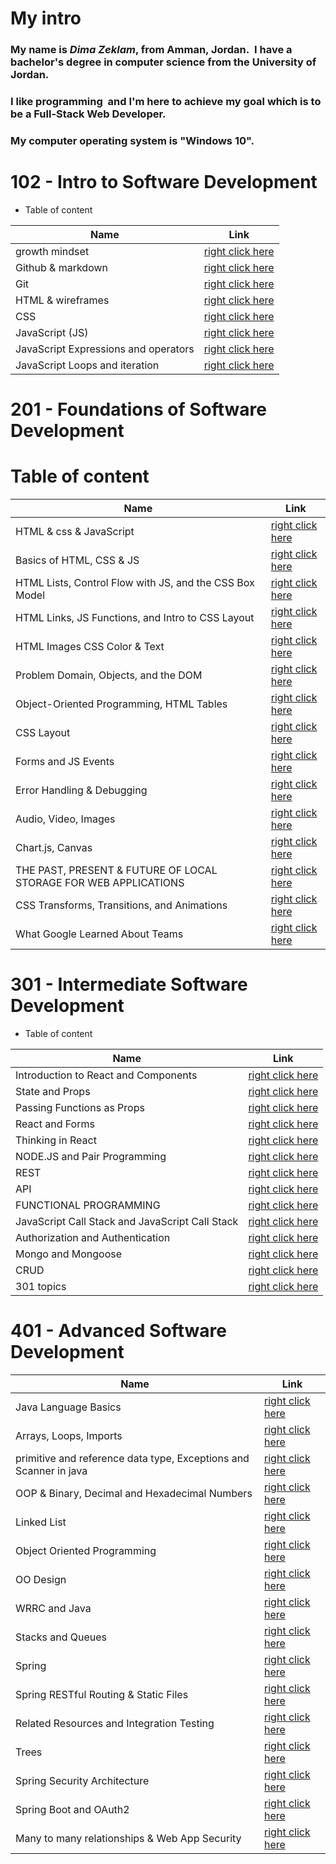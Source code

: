 # My intro
### **My name is *Dima Zeklam*, from Amman, Jordan.  I have a bachelor's degree in computer science from the University of Jordan.**
### I like programming  and I'm here to achieve my goal which is to be a Full-Stack Web Developer.
### My computer operating system is "Windows 10".

#  102 - Intro to Software Development
* Table of content

Name    |  Link
------ | ------
growth mindset | [right click here](https://dima-zeklam.github.io/reading-notes/lab1)
Github & markdown | [right click here](https://dima-zeklam.github.io/reading-notes/read:01)
Git | [right click here](https://dima-zeklam.github.io/reading-notes/read2)
 HTML & wireframes | [right click here](https://dima-zeklam.github.io/reading-notes/read03)
 CSS | [right click here](https://dima-zeklam.github.io/reading-notes/read04)
JavaScript (JS) | [right click here](https://dima-zeklam.github.io/reading-notes/read06)
JavaScript Expressions and operators | [right click here](https://dima-zeklam.github.io/reading-notes/read07)
JavaScript Loops and iteration | [right click here](https://dima-zeklam.github.io/reading-notes/read08)

# 201 - Foundations of Software Development
# Table of content

Name    |  Link
------ | ------
HTML & css & JavaScript | [right click here](https://dima-zeklam.github.io/reading-notes/class-01)
Basics of HTML, CSS & JS | [right click here](https://dima-zeklam.github.io/reading-notes/class-02)
HTML Lists, Control Flow with JS, and the CSS Box Model  | [right click here](https://dima-zeklam.github.io/reading-notes/class-03)
HTML Links, JS Functions, and Intro to CSS Layout  | [right click here](https://dima-zeklam.github.io/reading-notes/class-04)
HTML Images CSS Color & Text  | [right click here](https://dima-zeklam.github.io/reading-notes/class-05)
Problem Domain, Objects, and the DOM | [right click here](https://dima-zeklam.github.io/reading-notes/class-06)
Object-Oriented Programming, HTML Tables| [right click here](https://dima-zeklam.github.io/reading-notes/class-07)
CSS Layout| [right click here](https://dima-zeklam.github.io/reading-notes/class-08)
Forms and JS Events| [right click here](https://dima-zeklam.github.io/reading-notes/class-09)
Error Handling & Debugging| [right click here](https://dima-zeklam.github.io/reading-notes/class-10)
Audio, Video, Images  | [right click here](https://dima-zeklam.github.io/reading-notes/class-11)
Chart.js, Canvas  | [right click here](https://dima-zeklam.github.io/reading-notes/class-12)
THE PAST, PRESENT & FUTURE OF LOCAL STORAGE FOR WEB APPLICATIONS | [right click here](https://dima-zeklam.github.io/reading-notes/class-13)
CSS Transforms, Transitions, and Animations | [right click here](https://dima-zeklam.github.io/reading-notes/class-14a)
 What Google Learned About Teams  | [right click here](https://dima-zeklam.github.io/reading-notes/class-14b)
 
# 301 - Intermediate Software Development

* Table of content

Name    |  Link
--------|--------
Introduction to React and Components |  [right click here](https://dima-zeklam.github.io/reading-notes/Read:Class%2001)
State and Props|[right click here](https://dima-zeklam.github.io/reading-notes/Read:Class02)
Passing Functions as Props | [right click here](https://dima-zeklam.github.io/reading-notes/Read:Class03)
React and Forms  | [right click here](https://dima-zeklam.github.io/reading-notes/Read:Class04)
Thinking in React | [right click here](https://dima-zeklam.github.io/reading-notes/Read:Class05)
NODE.JS and Pair Programming | [right click here](https://dima-zeklam.github.io/reading-notes/Read:Class06)
REST | [right click here](https://dima-zeklam.github.io/reading-notes/Read:07)
API | [right click here](https://dima-zeklam.github.io/reading-notes/Read:Class08)
FUNCTIONAL PROGRAMMING |[right click here](https://dima-zeklam.github.io/reading-notes/Read:Class09)
JavaScript Call Stack and JavaScript Call Stack | [right click here](https://dima-zeklam.github.io/reading-notes/read10)
Authorization and Authentication | [right click here](https://dima-zeklam.github.io/reading-notes/read11)
Mongo and Mongoose | [right click here](https://dima-zeklam.github.io/reading-notes/read12)
CRUD | [right click here](https://dima-zeklam.github.io/reading-notes/read13)
301 topics | [right click here](https://dima-zeklam.github.io/reading-notes/read14)

# 401 - Advanced Software Development

Name    |  Link
--------|--------
Java Language Basics | [right click here](https://dima-zeklam.github.io/reading-notes/reading01)
Arrays, Loops, Imports | [right click here](https://dima-zeklam.github.io/reading-notes/reading02)
 primitive and reference data type, Exceptions and Scanner in java | [right click here](https://dima-zeklam.github.io/reading-notes/reading03)
OOP & Binary, Decimal and Hexadecimal Numbers | [right click here](https://dima-zeklam.github.io/reading-notes/reading04)
Linked List | [right click here](https://dima-zeklam.github.io/reading-notes/reading05)
Object Oriented Programming  | [right click here](https://dima-zeklam.github.io/reading-notes/reading06)
OO Design | [right click here](https://dima-zeklam.github.io/reading-notes/reading08)
WRRC and Java | [right click here](https://dima-zeklam.github.io/reading-notes/reading09)
Stacks and Queues | [right click here](https://dima-zeklam.github.io/reading-notes/reading10)
Spring | [right click here](https://dima-zeklam.github.io/reading-notes/reading11)
Spring RESTful Routing & Static Files | [right click here](https://dima-zeklam.github.io/reading-notes/reading12)
Related Resources and Integration Testing | [right click here](https://dima-zeklam.github.io/reading-notes/reading13)
Trees | [right click here](https://dima-zeklam.github.io/reading-notes/reading14)
Spring Security Architecture | [right click here](https://dima-zeklam.github.io/reading-notes/reading15)
Spring Boot and OAuth2 | [right click here](https://dima-zeklam.github.io/reading-notes/reading16)
Many to many relationships & Web App Security| [right click here](https://dima-zeklam.github.io/reading-notes/reading17(2))